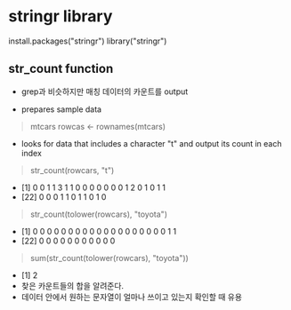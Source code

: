 stringr library
=============================

install.packages("stringr")
library("stringr")

## str_count function
- grep과 비슷하지만 매칭 데이터의 카운트를 output

- prepares sample data
>mtcars
>rowcas <- rownames(mtcars)

- looks for data that includes a character "t" and output its count in each index 
>str_count(rowcars, "t")
- [1] 0 0 1 1 3 1 1 0 0 0 0 0 0 0 1 2 0 1 0 1 1
- [22] 0 0 0 1 1 0 1 1 0 1 0
>str_count(tolower(rowcars), "toyota")
- [1] 0 0 0 0 0 0 0 0 0 0 0 0 0 0 0 0 0 0 0 1 1
- [22] 0 0 0 0 0 0 0 0 0 0 0
>sum(str_count(tolower(rowcars), "toyota"))
- [1] 2
- 찾은 카운트들의 합을 알려준다.
- 데이터 안에서 원하는 문자열이 얼마나 쓰이고 있는지 확인할 때 유용